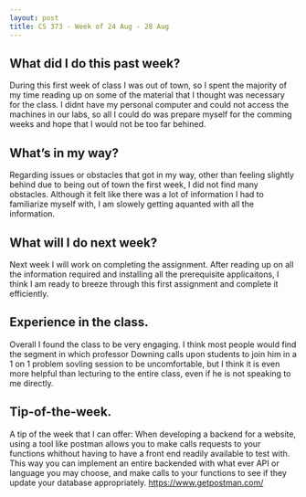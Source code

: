 ```yaml
---
layout: post
title: CS 373 - Week of 24 Aug - 28 Aug
---
```

## What did I do this past week?
  During this first week of class I was out of town, so I spent the majority of my time reading up on some of the material that I thought was necessary for the class. I didnt have my personal computer and could not access the machines in our labs, so all I could do was prepare myself for the comming weeks and hope that I would not be too far behined.

## What’s in my way?
  Regarding issues or obstacles that got in my way, other than feeling slightly behind due to being out of town the first week, I did not find many obstacles. Although it felt like there was a lot of information I had to familiarize myself with, I am slowely getting aquanted with all the information.

## What will I do next week?
  Next week I will work on completing the assignment. After reading up on all the information required and installing all the prerequisite applicaitons, I think I am ready to breeze through this first assignment and complete it efficiently.

## Experience in the class.
  Overall I found the class to be very engaging. I think most people would find the segment in which professor Downing calls upon students to join him in a 1 on 1 problem sovling session to be uncomfortable, but I think it is even more helpful than lecturing to the entire class, even if he is not speaking to me directly.

## Tip-of-the-week.
  A tip of the week that I can offer: When developing a backend for a website, using a tool like postman allows you to make calls requests to your functions whithout having to have a front end readily available to test with. This way you can implement an entire backended with what ever API or language you may choose, and make calls to your functions to see if they update your database appropriately. https://www.getpostman.com/

